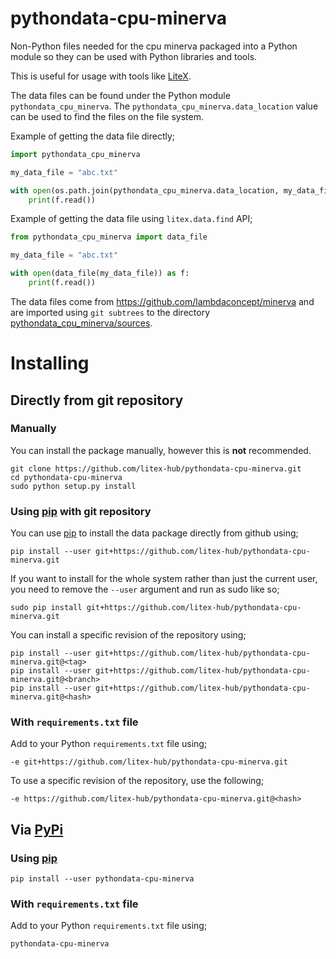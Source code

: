 # pythondata-cpu-minerva

Non-Python  files needed for the cpu minerva packaged
into a Python module so they can be used with Python libraries and tools.

This is useful for usage with tools like
[LiteX](https://github.com/enjoy-digital/litex.git).

The data files can be found under the Python module `pythondata_cpu_minerva`. The
`pythondata_cpu_minerva.data_location` value can be used to find the files on the file
system.

Example of getting the data file directly;
```python
import pythondata_cpu_minerva

my_data_file = "abc.txt"

with open(os.path.join(pythondata_cpu_minerva.data_location, my_data_file)) as f:
    print(f.read())
```

Example of getting the data file using `litex.data.find` API;
```python
from pythondata_cpu_minerva import data_file

my_data_file = "abc.txt"

with open(data_file(my_data_file)) as f:
    print(f.read())
```


The data files come from https://github.com/lambdaconcept/minerva
and are imported using `git subtrees` to the directory
[pythondata_cpu_minerva/sources](pythondata_cpu_minerva/sources).



# Installing

## Directly from git repository

### Manually

You can install the package manually, however this is **not** recommended.

```
git clone https://github.com/litex-hub/pythondata-cpu-minerva.git
cd pythondata-cpu-minerva
sudo python setup.py install
```

### Using [pip](https://pip.pypa.io/) with git repository

You can use [pip](https://pip.pypa.io/) to install the data package directly
from github using;

```
pip install --user git+https://github.com/litex-hub/pythondata-cpu-minerva.git
```

If you want to install for the whole system rather than just the current user,
you need to remove the `--user` argument and run as sudo like so;

```
sudo pip install git+https://github.com/litex-hub/pythondata-cpu-minerva.git
```

You can install a specific revision of the repository using;
```
pip install --user git+https://github.com/litex-hub/pythondata-cpu-minerva.git@<tag>
pip install --user git+https://github.com/litex-hub/pythondata-cpu-minerva.git@<branch>
pip install --user git+https://github.com/litex-hub/pythondata-cpu-minerva.git@<hash>
```

### With `requirements.txt` file

Add to your Python `requirements.txt` file using;
```
-e git+https://github.com/litex-hub/pythondata-cpu-minerva.git
```

To use a specific revision of the repository, use the following;
```
-e https://github.com/litex-hub/pythondata-cpu-minerva.git@<hash>
```

## Via [PyPi](https://pypi.org/project/pythondata-cpu-minerva/)

### Using [pip](https://pip.pypa.io/)

```
pip install --user pythondata-cpu-minerva
```

### With `requirements.txt` file

Add to your Python `requirements.txt` file using;
```
pythondata-cpu-minerva
```
